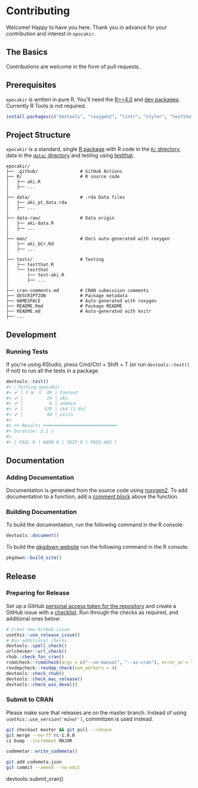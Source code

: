 # Contributing

Welcome! Happy to have you here. Thank you in advance for your contribution and interest in `epocakir`.

## The Basics

Contributions are welcome in the form of pull requests.

## Prerequisites

`epocakir` is written in pure R. You'll need the [R>=4.0][1] and [dev packages][2]. Currently R Tools is not required.

```R
install.packages(c("devtools", "roxygen2", "lintr", "styler", "testthat", "knitr"))
```

## Project Structure

`epocakir` is a standard, single [R package][3] with R code in the [`R/` directory][4], data in the [`data/`
directory][5] and testing using [testthat][6].

```ascii
epocakir/
├── .github/                # GitHub Actions
├── R/                      # R source code
│   ├── aki.R
│   ├── ...
│
├── data/                   # .rda Data files
│   ├── aki_pt_data.rda
│   ├── ...
│
├── data-raw/               # Data origin
│   ├── aki-data.R
│   ├── ...
│
├── man/                    # Docs auto-generated with roxygen
│   ├── aki_bCr.Rd
│   ├── ...
│
├── tests/                  # Testing
│   ├── testthat.R
│   └── testthat
│       ├── test-aki.R
│       ├── ...
│
├── cran-comments.md        # CRAN submission comments
├── DESCRIPTION             # Package metadata
├── NAMESPACE               # Auto-generated with roxygen
├── README.Rmd              # Package README
├── README.md               # Auto-generated with knitr
├── ...
```

## Development

### Running Tests

If you're using RStudio, press Cmd/Ctrl + Shift + T (or run `devtools::test()` if not) to run all the tests in a
package.

```R
devtools::test()
#> ℹ Testing epocakir
#> ✔ | F W  S  OK | Context
#> ✔ |         24 | aki
#> ✔ |          6 | anemia
#> ✔ |        529 | ckd [1.0s]
#> ✔ |         44 | utils
#>
#> ══ Results ════════════════════════════
#> Duration: 2.1 s
#>
#> [ FAIL 0 | WARN 0 | SKIP 0 | PASS 603 ]
```

## Documentation

### Adding Documentation

Documentation is generated from the source code using [roxygen2][7]. To add documentation to a function, add a [comment
block][8] above the function.

### Building Documentation

To build the documentation, run the following command in the R console:

```R
devtools::document()
```

To build the [pkgdown website][9] run the following command in the R console:

```R
pkgdown::build_site()
```

## Release

### Preparing for Release

Set up a GitHub [personal access token for the repository][10] and create a GitHub issue with a [checklist][11].
Run through the checks as required, and additional ones below:

```R
# Creat new GitHub issue
usethis::use_release_issue()
# Run additional checks
devtools::spell_check()
urlchecker::url_check()
rhub::check_for_cran()
rcmdcheck::rcmdcheck(args = c("--no-manual", "--as-cran"), error_on = "warning", check_dir = "check")
revdepcheck::revdep_check(num_workers = 4)
devtools::check_rhub()
devtools::check_mac_release()
devtools::check_win_devel()
```

### Submit to CRAN

Please make sure that releases are on the master branch.
Instead of using `usethis::use_version('minor')`, commitizen is used instead.

```bash
git checkout master && git pull --rebase
git merge --no-ff rc-1.0.0
cz bump --increment MAJOR
```

```R
codemetar::write_codemeta()
```

```bash
git add codemeta.json
git commit --amend --no-edit
```

devtools::submit_cran()

<!-- References -->

[1]: https://www.r-project.org/
[2]: https://r-pkgs.org/setup.html
[3]: https://r-pkgs.org/structure.html
[4]: https://r-pkgs.org/code.html
[5]: https://r-pkgs.org/data.html
[6]: https://testthat.r-lib.org/
[7]: https://roxygen2.r-lib.org/index.html
[8]: https://r-pkgs.org/man.html
[9]: https://pkgdown.r-lib.org/
[10]: https://happygitwithr.com/https-pat#get-a-pat
[11]: https://r-pkgs.org/release.html
